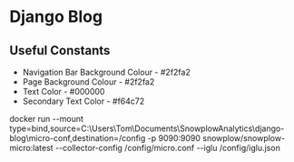 # Django Blog

## Useful Constants
* Navigation Bar Background Colour - #2f2fa2
* Page Background Colour           - #2f2fa2
* Text Color                       - #000000
* Secondary Text Color             - #f64c72

docker run --mount type=bind,source=C:\Users\Tom\Documents\SnowplowAnalytics\django-blog\micro-conf,destination=/config -p 9090:9090 snowplow/snowplow-micro:latest --collector-config /config/micro.conf --iglu /config/iglu.json